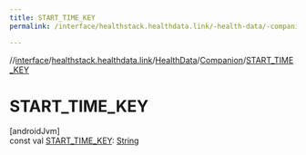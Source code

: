 ```yaml
---
title: START_TIME_KEY
permalink: /interface/healthstack.healthdata.link/-health-data/-companion/-s-t-a-r-t_-t-i-m-e_-k-e-y.html

---
```

//[interface](../../../../index.html)/[healthstack.healthdata.link](../../index.html)/[HealthData](../index.html)/[Companion](index.html)/[START_TIME_KEY](-s-t-a-r-t_-t-i-m-e_-k-e-y.html)



# START_TIME_KEY



[androidJvm]\
const val [START_TIME_KEY](-s-t-a-r-t_-t-i-m-e_-k-e-y.html): [String](https://kotlinlang.org/api/latest/jvm/stdlib/kotlin/-string/index.html)




